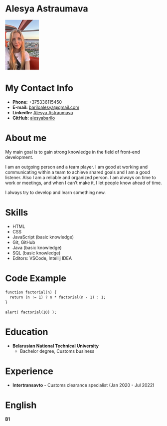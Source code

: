 # **Alesya Astraumava**
![my photo](./photo_2023-04-27_10-02-36.jpg)
# My Contact Info
- **Phone:** +375336115450
- **E-mail:** bariloalesya@gmail.com
- **LinkedIn:** [Alesya Astraumava](https://www.linkedin.com/in/%D0%B0%D0%BB%D0%B5%D1%81%D1%8F-%D0%BE%D1%81%D1%82%D1%80%D0%BE%D1%83%D0%BC%D0%BE%D0%B2%D0%B0-331381254/)
- **GitHub:** [alesyabarilo](https://github.com/alesyabarilo)
# About me
My main goal is to gain strong knowledge in the field of front-end development. 

I am an outgoing person and a team player. I am good at working and communicating within a team to achieve shared goals and I am a good listener. Also I am a reliable and organized person. I am always on time to work or meetings, and when I can’t make it, I let people know ahead of time. 

I always try to develop and learn something new.
# Skills
- HTML
- CSS
- JavaScript (basic knowledge)
- Git, GitHub
- Java (basic knowledge)
- SQL (basic knowledge)
- Editors: VSCode, Intellij IDEA
# Code Example
```
function factorial(n) {
  return (n != 1) ? n * factorial(n - 1) : 1;
}

alert( factorial(10) );
```
# Education
- **Belarusian National Technical University**
  - Bachelor degree, Customs business
# Experience
- **Intertransavto** - Customs clearance specialist (Jan 2020 - Jul 2022)
# English
**B1**